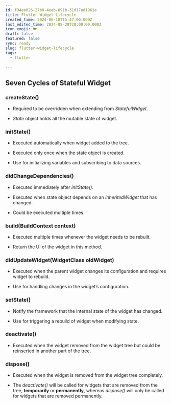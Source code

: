 ```yaml
---
id: f94ea026-27b0-4eab-891b-31d17ad1961e
title: Flutter Widget Lifecycle
created_time: 2024-06-18T15:47:00.000Z
last_edited_time: 2024-08-28T20:00:00.000Z
icon_emoji: 🐦
draft: false
featured: false
sync: ready
slug: flutter-widget-lifecycle
tags:
  - flutter

---
```


## Seven Cycles of Stateful Widget

### createState()

*   Required to be overridden when extending from *StatefulWidget.*

*   *State* object holds all the mutable state of widget.

### initState()

*   Executed automatically when widget added to the tree.

*   Executed only once when the state object is created.

*   Use for initializing variables and subscribing to data sources.

### **didChangeDependencies**()

*   Executed immediately after *initState().*

*   Executed when state object depends on an *InheritedWidget* that has changed.

*   Could be executed multiple times.

### build(BuildContext context)

*   Executed multiple times whenever the widget needs to be rebuilt.

*   Return the UI of the widget in this method.

### didUpdateWidget(WidgetClass oldWidget)

*   Executed when the parent widget changes its configuration and requires widget to rebuild.

*   Use for handling changes in the widget’s configuration.

### setState()

*   Notify the framework that the internal state of the widget has changed.

*   Use for triggering a rebuild of widget when modifying state.

### deactivate()

*   Executed when the widget removed from the widget tree but could be reinserted in another part of the tree.

### dispose()

*   Executed when the widget is removed from the widget tree completely.

*   The *deactivate()* will be called for widgets that are removed from the tree, **temporarily** or **permanently**, whereas *dispose()* will only be called for widgets that are removed permanently.
